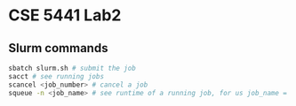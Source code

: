 # CSE 5441 Lab2

## Slurm commands

```bash
sbatch slurm.sh # submit the job
sacct # see running jobs
scancel <job_number> # cancel a job
squeue -n <job_name> # see runtime of a running job, for us job_name = 5441_lab2

```
